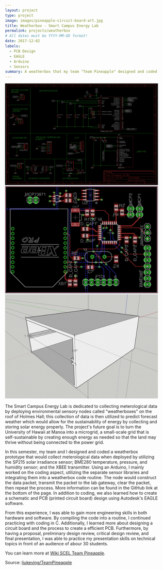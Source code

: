 ```yaml
---
layout: project
type: project
image: images/pineapple-circuit-board-art.jpg
title: Weatherbox - Smart Campus Energy Lab
permalink: projects/weatherbox
# All dates must be YYYY-MM-DD format!
date: 2017-12-02
labels:
  - PCB Design
  - EAGLE
  - Arduino
  - Sensors
summary: A weatherbox that my team "Team Pineapple" designed and coded to collect meteorlogical data.
---
```

<div class="ui small rounded images">
  <img class="ui image" src="../images/pineapple_schematic.png">
  <img class="ui image" src="../images/pineapple_pcb.png">
  <img class="ui image" src="../images/pineapple_housing.png">
</div>

The Smart Campus Energy Lab is dedicated to collecting meterological data by deploying environmental sensory nodes called "weatherboxes" on the roof of Holmes Hall; this collection of data is then utilized to predict forecast weather which would allow for the sustainability of energy by collecting and storing solar energy properly. The project's future goal is to turn the University of Hawaii at Manoa into a microgrid, a small-scale grid that is self-sustainable by creating enough energy as needed so that the land may thrive without being connected to the power grid.

In this semester, my team and I designed and coded a weatherbox prototype that would collect meterological data when deployed by utilizing the SP215 solar irradiance sensor; BME280 temperature, pressure, and humidity sensor; and the XBEE transmitter. Using an Arduino, I mainly worked on the coding aspect, utilizing the separate sensor libraries and integrating them into a weatherbox code routine. The node would construct the data packet, transmit the packet to the lab gateway, clear the packet, then repeat the process. More information can be found in the GitHub link at the bottom of the page. In addition to coding, we also learned how to create a schematic and PCB (printed circuit board) design using Autodesk's EAGLE software. 

From this experience, I was able to gain more engineering skills in both hardware and software. By compiling the code into a routine, I continued practicing with coding in C. Additionally, I learned more about designing a circuit board and the process to create a efficient PCB. Furthermore, by having a proposal, preliminary design review, critical design review, and final presentation, I was able to practice my presentation skills on technical topics in front of an audience of abour 30 students. 

You can learn more at [Wiki SCEL Team Pineapple](https://wiki.scel-hawaii.org/doku.php?id=weatherbox:team_pineapple:start).

Source: <a href="https://github.com/liukeving/TeamPineapple"><i class="large github icon "></i>liukeving/TeamPineapple</a>


